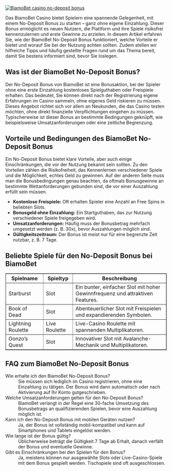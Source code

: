 [![BiamoBet casino no-deposit bonus](https://123-caf.pages.dev/gitsignup.png)](https://vrmoo.ru/Bt82HjjY)

<p>Das BiamoBet Casino bietet Spielern eine spannende Gelegenheit, mit einem No-Deposit Bonus zu starten – ganz ohne eigene Einzahlung. Dieser Bonus ermöglicht es neuen Nutzern, die Plattform und ihre Spiele risikofrei kennenzulernen und erste Gewinne zu erzielen. In diesem Artikel erfahren Sie, wie der BiamoBet No-Deposit Bonus funktioniert, welche Vorteile er bietet und worauf Sie bei der Nutzung achten sollten. Zudem stellen wir hilfreiche Tipps und häufig gestellte Fragen rund um das Thema bereit, damit Sie bestens informiert sind, bevor Sie loslegen.</p>  <h2>Was ist der BiamoBet No-Deposit Bonus?</h2> <p>Der No-Deposit Bonus von BiamoBet ist eine Bonusaktion, bei der Spieler ohne eine erste Einzahlung kostenloses Spielguthaben oder Freispiele erhalten. Das bedeutet, Sie können direkt nach der Registrierung eigene Erfahrungen im Casino sammeln, ohne eigenes Geld riskieren zu müssen. Dieses Angebot richtet sich vor allem an Neukunden, die das Casino testen möchten, ohne direkt finanzielle Verpflichtungen eingehen zu müssen. Typischerweise ist dieser Bonus an bestimmte Bedingungen geknüpft, wie beispielsweise Umsatzanforderungen oder eine zeitliche Begrenzung.</p>  <h2>Vorteile und Bedingungen des BiamoBet No-Deposit Bonus</h2> <p>Ein No-Deposit Bonus bietet klare Vorteile, aber auch einige Einschränkungen, die vor der Nutzung bekannt sein sollten. Zu den Vorteilen zählen die Risikofreiheit, das Kennenlernen verschiedener Spiele und die Möglichkeit, echtes Geld zu gewinnen. Auf der anderen Seite muss man die Bonusbedingungen genau beachten, da oftmals Bonusgewinne an bestimmte Wettanforderungen gebunden sind, die vor einer Auszahlung erfüllt sein müssen.</p>  <ul>   <li><strong>Kostenlose Freispiele:</strong> Oft erhalten Spieler eine Anzahl an Free Spins in beliebten Slots.</li>   <li><strong>Bonusgeld ohne Einzahlung:</strong> Ein Startguthaben, das zur Nutzung verschiedener Spiele freigegeben wird.</li>   <li><strong>Umsatzanforderungen:</strong> Häufig muss der Bonusbetrag mehrfach umgesetzt werden (z. B. 30x), bevor Auszahlungen möglich sind.</li>   <li><strong>Gültigkeitszeitraum:</strong> Der Bonus ist meist nur für eine begrenzte Zeit nutzbar, z. B. 7 Tage.</li> </ul>  <h2>Beliebte Spiele für den No-Deposit Bonus bei BiamoBet</h2> <table border="1" cellpadding="8" cellspacing="0">   <thead>     <tr>       <th>Spielname</th>       <th>Spieltyp</th>       <th>Beschreibung</th>     </tr>   </thead>   <tbody>     <tr>       <td>Starburst</td>       <td>Slot</td>       <td>Ein bunter, einfacher Slot mit hoher Gewinnfrequenz und attraktiven Features.</td>     </tr>     <tr>       <td>Book of Dead</td>       <td>Slot</td>       <td>Abenteuerlicher Slot mit Freispielen und expandierenden Symbolen.</td>     </tr>     <tr>       <td>Lightning Roulette</td>       <td>Live Roulette</td>       <td>Live-Casino Roulette mit spannenden Multiplikatoren.</td>     </tr>     <tr>       <td>Gonzo’s Quest</td>       <td>Slot</td>       <td>Innovativer Slot mit Avalanche-Mechanik und Multiplikatoren.</td>     </tr>   </tbody> </table>  <h2>FAQ zum BiamoBet No-Deposit Bonus</h2> <dl>   <dt>Wie erhalte ich den BiamoBet No-Deposit Bonus?</dt>   <dd>Sie müssen sich lediglich im Casino registrieren, ohne eine Einzahlung zu tätigen. Der Bonus wird dann automatisch oder nach Aktivierung auf Ihr Konto gutgeschrieben.</dd>    <dt>Welche Umsatzanforderungen gelten für den No-Deposit Bonus?</dt>   <dd>BiamoBet verlangt in der Regel eine 30-fache Umsetzung des Bonusbetrags an qualifizierenden Spielen, bevor eine Auszahlung möglich ist.</dd>    <dt>Kann ich den No-Deposit Bonus mit mobilen Geräten nutzen?</dt>   <dd>Ja, der Bonus ist vollständig mobil-kompatibel und kann auf Smartphones und Tablets eingelöst werden.</dd>    <dt>Wie lange ist der Bonus gültig?</dt>   <dd>Üblicherweise beträgt die Gültigkeit 7 Tage ab Erhalt, danach verfällt der Bonus und eventuelle Gewinne.</dd>    <dt>Gibt es Einschränkungen bei den Spielen für den Bonus?</dt>   <dd>Ja, meistens können nur ausgewählte Slots oder Live-Casino-Spiele mit dem Bonus gespielt werden. Tischspiele sind oft ausgeschlossen.</dd> </dl>